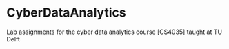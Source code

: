 # CyberDataAnalytics
Lab assignments for the cyber data analytics course [CS4035] taught at TU Delft
